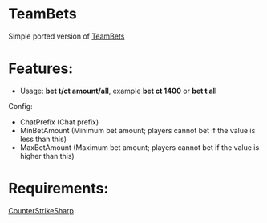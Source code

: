 # TeamBets
Simple ported version of [TeamBets](https://github.com/NiGHT757/teambet)

# Features:
- Usage: **bet t/ct amount/all**, example **bet ct 1400** or **bet t all**

Config:
  - ChatPrefix (Chat prefix)
  - MinBetAmount (Minimum bet amount; players cannot bet if the value is less than this)
  - MaxBetAmount (Maximum bet amount; players cannot bet if the value is higher than this)

# Requirements:
[CounterStrikeSharp](https://github.com/roflmuffin/CounterStrikeSharp)
